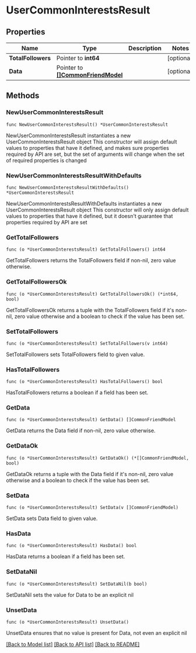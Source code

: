 # UserCommonInterestsResult

## Properties

Name | Type | Description | Notes
------------ | ------------- | ------------- | -------------
**TotalFollowers** | Pointer to **int64** |  | [optional] 
**Data** | Pointer to [**[]CommonFriendModel**](CommonFriendModel.md) |  | [optional] 

## Methods

### NewUserCommonInterestsResult

`func NewUserCommonInterestsResult() *UserCommonInterestsResult`

NewUserCommonInterestsResult instantiates a new UserCommonInterestsResult object
This constructor will assign default values to properties that have it defined,
and makes sure properties required by API are set, but the set of arguments
will change when the set of required properties is changed

### NewUserCommonInterestsResultWithDefaults

`func NewUserCommonInterestsResultWithDefaults() *UserCommonInterestsResult`

NewUserCommonInterestsResultWithDefaults instantiates a new UserCommonInterestsResult object
This constructor will only assign default values to properties that have it defined,
but it doesn't guarantee that properties required by API are set

### GetTotalFollowers

`func (o *UserCommonInterestsResult) GetTotalFollowers() int64`

GetTotalFollowers returns the TotalFollowers field if non-nil, zero value otherwise.

### GetTotalFollowersOk

`func (o *UserCommonInterestsResult) GetTotalFollowersOk() (*int64, bool)`

GetTotalFollowersOk returns a tuple with the TotalFollowers field if it's non-nil, zero value otherwise
and a boolean to check if the value has been set.

### SetTotalFollowers

`func (o *UserCommonInterestsResult) SetTotalFollowers(v int64)`

SetTotalFollowers sets TotalFollowers field to given value.

### HasTotalFollowers

`func (o *UserCommonInterestsResult) HasTotalFollowers() bool`

HasTotalFollowers returns a boolean if a field has been set.

### GetData

`func (o *UserCommonInterestsResult) GetData() []CommonFriendModel`

GetData returns the Data field if non-nil, zero value otherwise.

### GetDataOk

`func (o *UserCommonInterestsResult) GetDataOk() (*[]CommonFriendModel, bool)`

GetDataOk returns a tuple with the Data field if it's non-nil, zero value otherwise
and a boolean to check if the value has been set.

### SetData

`func (o *UserCommonInterestsResult) SetData(v []CommonFriendModel)`

SetData sets Data field to given value.

### HasData

`func (o *UserCommonInterestsResult) HasData() bool`

HasData returns a boolean if a field has been set.

### SetDataNil

`func (o *UserCommonInterestsResult) SetDataNil(b bool)`

 SetDataNil sets the value for Data to be an explicit nil

### UnsetData
`func (o *UserCommonInterestsResult) UnsetData()`

UnsetData ensures that no value is present for Data, not even an explicit nil

[[Back to Model list]](../README.md#documentation-for-models) [[Back to API list]](../README.md#documentation-for-api-endpoints) [[Back to README]](../README.md)


